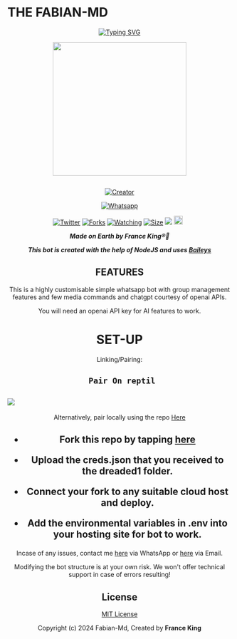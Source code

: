 # **THE FABIAN-MD**
<div align="center">
<a href="https://git.io/typing-svg"><img src="https://readme-typing-svg.demolab.com?font=Black+Ops+One&size=50&pause=1000&color=1BAFBAFF&center=true&width=910&height=100&lines=LONG LIVE+👑Fabian-Md👑;MULTI+DEVICE+WHATSAPP+BOT;CREATED+BY+France King;PUBLIC+RELESED; ...;TEAM Fabian-Md." alt="Typing SVG" /></a>
  </p>
  
<p align="center">
<img src="https://telegra.ph/file/85ae2999b0b09c52d3bdc.jpg" width="300" height="300"/>
</p>
<p align="center">
  <a href="#"><img src="http://readme-typing-svg.herokuapp.com?color=d1fa02&center=true&vCenter=true&multiline=false&lines="fabian-Md+WhatsApp-BOT+WHATSAPP+BOT" alt="">
</p>
<p align="center">
<a href="#"><img title="Creator" src="https://img.shields.io/badge/Creator-France King-blue.svg?style=for-the-badge&logo=github"></a>
</p>
<p align="center">
<a href="'https://wa.me/254757835036Hey+France King +uko+na+update+yoyote+ya+Fabian-Md+Mkuu+🥲'"><img title="Whatsapp" src="'https://wa.me/254757835036ʜᴇʟʟᴏ+France King +uko+na+update+ya+Fabian-Md+Mkuu+🥲'?color=green&style=flat-square"></a>
  
<a href="https://wa.me/254757835036ʜᴇʟʟᴏ+France King"><img title="Twitter" src="https://x.com/france_king1?s=09?color=black&style=flat-square"></a>
<a href="https://github.com/franceking1/Fabian-Md/network/members"><img title="Forks" src="https://img.shields.io/github/fork/franceking1/Fabian-Md?color=yellow&style=flat-square"></a>
<a href="https://github.com/owlai01/CROWN-MD/watchers"><img title="Watching" src="https://img.shields.io/github/watchers/franceking1/Fabian-Md?label=Watchers&color=red&style=flat-square"></a>
<a href="https://github.com/franceking1/Fabian-Md/"><img title="Size" src="https://img.shields.io/github/repo-size/AlipBot/Api-Alpis?style=flat-square&color=darkred"></a>
<a href="https://hits.seeyoufarm.com"><img src="https://hits.seeyoufarm.com/api/count/incr/badge.svg?url=https://github.com/owlai01/Owl-Ai/%2Fhit-counter&count_bg=%2379C83D&title_bg=%23555555&icon=probot.svg&icon_color=%2304FF00&title=hits&edge_flat=false"/></a>
<a href="https://github.com/owlai01/CROWN-MD/graphs/commit-activity"><img height="20" src="https://img.shields.io/badge/Maintained-No-red.svg"></a>&nbsp;&nbsp;
</p>


***Made on Earth by France King®🐐***


***This bot is created with the help of NodeJS and uses [Baileys](https://github.com/adiwajshing/Baileys)***

## FEATURES
This is a highly customisable simple whatsapp bot with group management features and few media commands and chatgpt courtesy of openai APIs.

You will need an openai API key for AI features to work.

# SET-UP

Linking/Pairing:


## ` Pair On reptil`
<h2 align="left">  <a href="https://replit.com/@franceking1/Pairing-Fabian-Md"><img src="https://repl.it/badge/github/quiec/whatsasena" />
</a>
</h2>

Alternatively, pair locally using the repo [Here](https://github.com/Fortunatusmokaya/DREADED-PAIRING)

    
<h2 align="center">   



    
<h2 align="center">   

- Fork this repo by tapping  [here](https://github.com/franceking1/Fabian-Md/fork)


- Upload the creds.json that you received to the dreaded1 folder.

- Connect your fork to any suitable cloud host and deploy.

- Add the environmental variables in .env into your hosting site for bot to work.
</h2>
 
     

    
 



Incase of any issues, contact me  [here](https://wa.me/+254757835036) via WhatsApp or [here](mcfabb56@gmail.com) via Email.

Modifying the bot structure is at your own risk. We won't offer technical support in case of errors resulting!


## License

[MIT License](https://https://github.com/franceking1/Fabian-Md/blob/main/LICENSE)

Copyright (c) 2024 Fabian-Md, Created by **France King**


